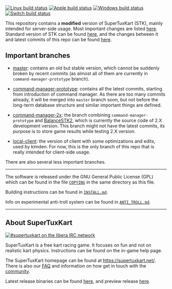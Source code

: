 [![Linux build status](https://github.com/kimden/stk-code/actions/workflows/linux.yml/badge.svg)](https://github.com/kimden/stk-code/actions/workflows/linux.yml)
[![Apple build status](https://github.com/kimden/stk-code/actions/workflows/apple.yml/badge.svg)](https://github.com/kimden/stk-code/actions/workflows/apple.yml)
[![Windows build status](https://github.com/kimden/stk-code/actions/workflows/windows.yml/badge.svg)](https://github.com/kimden/stk-code/actions/workflows/windows.yml)
[![Switch build status](https://github.com/kimden/stk-code/actions/workflows/switch.yml/badge.svg)](https://github.com/kimden/stk-code/actions/workflows/switch.yml)

This repository contains a **modified** version of SuperTuxKart (STK), mainly intended for server-side usage. Most important changes are listed [here](/FORK_CHANGES.md). Standard version of STK can be found [here](https://github.com/supertuxkart/stk-code/), and the changes between it and latest commits of this repo can be found [here](https://github.com/supertuxkart/stk-code/compare/master...kimden:stk-code:command-manager-prototype).

## Important branches

* [master](https://github.com/kimden/stk-code/): contains an old but stable version, which cannot be suddenly broken by recent commits (as almost all of them are currently in `command-manager-prototype` branch).

* [command-manager-prototype](https://github.com/kimden/stk-code/tree/command-manager-prototype): contains all the latest commits, starting from introduction of command manager. As there are too many commits already, it will be merged into `master` branch soon, but not before the long-term database structure and similar important things are defined.

* [command-manager-2x](https://github.com/kimden/stk-code/tree/command-manager-2x): the branch combining `command-manager-prototype` and [BalanceSTK2](https://github.com/Alayan-stk-2/stk-code/tree/BalanceSTK2), which is currently the source code of 2.X development version. This branch might not have the latest commits, its purpose is to store game results while testing 2.X version.

* [local-client](https://github.com/kimden/stk-code/tree/local-client): the version of client with some optimizations and edits, used by kimden. For now, this is the only branch of this repo that is really intended for client-side usage.

There are also several less important branches.

---

The software is released under the GNU General Public License (GPL) which can be found in the file [`COPYING`](/COPYING) in the same directory as this file.

Building instructions can be found in [`INSTALL.md`](/INSTALL.md).

Info on experimental anti-troll system can be found in [`ANTI_TROLL.md`](/ANTI_TROLL.md).

---

## About SuperTuxKart

[![#supertuxkart on the libera IRC network](https://img.shields.io/badge/libera-%23supertuxkart-brightgreen.svg)](https://web.libera.chat/?channels=#supertuxkart)

SuperTuxKart is a free kart racing game. It focuses on fun and not on realistic kart physics. Instructions can be found on the in-game help page.

The SuperTuxKart homepage can be found at <https://supertuxkart.net/>. There is also our [FAQ](https://supertuxkart.net/FAQ) and information on how get in touch with the [community](https://supertuxkart.net/Community).

Latest release binaries can be found [here](https://github.com/supertuxkart/stk-code/releases/latest), and preview release [here](https://github.com/supertuxkart/stk-code/releases/preview).
